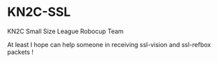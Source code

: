 KN2C-SSL
========

KN2C Small Size League Robocup Team

At least I hope can help someone in receiving ssl-vision and ssl-refbox packets !

